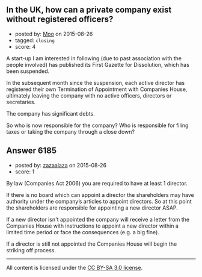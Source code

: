 ## In the UK, how can a private company exist without registered officers?

- posted by: [Moo](https://stackexchange.com/users/15508/moo) on 2015-08-26
- tagged: `closing`
- score: 4

A start-up I am interested in following (due to past association with the people involved) has published its First Gazette for Dissolution, which has been suspended.

In the subsequent month since the suspension, each active director has registered their own Termination of Appointment with Companies House, ultimately leaving the company with no active officers, directors or secretaries.

The company has significant debts.

So who is now responsible for the company?  Who is responsible for filing taxes or taking the company through a close down?




## Answer 6185

- posted by: [zazaalaza](https://stackexchange.com/users/4672194/zazaalaza) on 2015-08-26
- score: 1

By law (Companies Act 2006) you are required to have at least 1 director. 

If there is no board which can appoint a director the shareholders may have authority under the company’s articles to appoint directors. So at this point the shareholders are responsible for appointing a new director ASAP.

If a new director isn't appointed the company will receive a letter from the Companies House with instructions to appoint a new director within a limited time period or face the consequences (e.g. a big fine).

If a director is still not appointed the Companies House will begin the striking off process.




---

All content is licensed under the [CC BY-SA 3.0 license](https://creativecommons.org/licenses/by-sa/3.0/).
